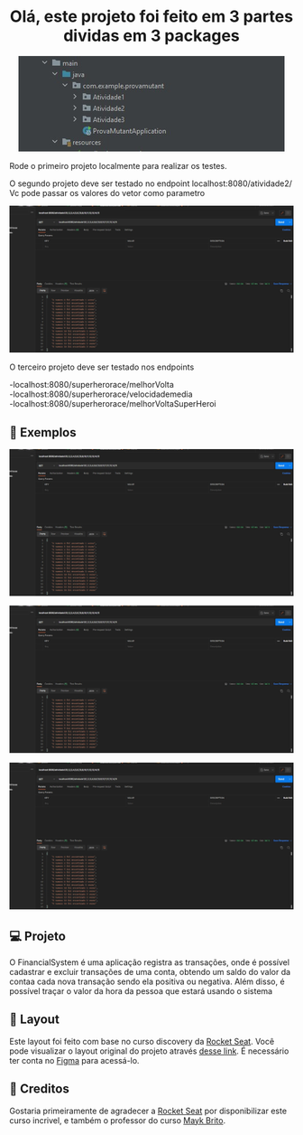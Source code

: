 <h1 align="center">
  Olá, este projeto foi feito em 3 partes dividas em 3 packages
</h1>

<p align="center">
 <img src="https://github.com/GianLAFerreira/provaMutant/blob/main/IMG/Screenshot_1.jpg?raw=true" alt="Package" />
 <br>

Rode o primeiro projeto localmente para realizar os testes.

O segundo projeto deve ser testado no endpoint localhost:8080/atividade2/
<br>
Vc pode passar os valores do vetor como parametro

 <p align="center">
 <img src="https://github.com/GianLAFerreira/provaMutant/blob/main/IMG/Screenshot_2.jpg?raw=true" alt="Postman" />
</p>

O terceiro projeto deve ser testado nos endpoints

-localhost:8080/superherorace/melhorVolta
<br>
-localhost:8080/superherorace/velocidademedia
<br>
-localhost:8080/superherorace/melhorVoltaSuperHeroi



## 🚀 Exemplos

 <p align="center">
 <img src="https://github.com/GianLAFerreira/provaMutant/blob/main/IMG/Screenshot_2.jpg?raw=true" alt="Postman" />
</p>
 <p align="center">
 <img src="https://github.com/GianLAFerreira/provaMutant/blob/main/IMG/Screenshot_2.jpg?raw=true" alt="Postman" />
</p>
 <p align="center">
 <img src="https://github.com/GianLAFerreira/provaMutant/blob/main/IMG/Screenshot_2.jpg?raw=true" alt="Postman" />
</p>

## 💻 Projeto

O FinancialSystem é uma aplicação registra as transações, onde é possível cadastrar e excluir transações de uma conta, obtendo um saldo do valor da contaa  cada nova transação sendo ela positiva ou negativa. Além disso, é possível traçar o valor da hora da pessoa que estará usando o sistema

## 🔖 Layout

Este layout foi feito com base no curso discovery da [Rocket Seat](https://app.rocketseat.com.br). Você pode visualizar o layout original do projeto através [desse link](https://www.figma.com/file/7Vu9DzUaCZIV4nibzkjgB4/dev.finance%24-Maratona-Discover/duplicate?node-id=0%3A1). É necessário ter conta no [Figma](https://figma.com) para acessá-lo.

## 💜 Creditos

Gostaria primeiramente de agradecer a [Rocket Seat](https://app.rocketseat.com.br) por disponibilizar este curso incrivel, e também o professor do curso [Mayk Brito](https://github.com/maykbrito).
